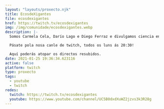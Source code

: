 ```yaml
---
layout: "layouts/proxecto.njk"
title: EcosdeXigantes
file: ecosdexigantes
href: https://twitch.tv/ecosdexigantes
img: /img/comunidade/ecosdexigantes.webp
description: |-
  Somos Carmela Cela, Darío Lago e Diego Ferraz e divulgamos ciencia en twitch dunha forma amena, dinámica e animada.

  Pásate pola nosa canle de twitch, todos os luns ás 20:30!

  Aquí poderás atopar os directos resubidos.
date: 2021-01-25 19:36:34.623116
active: false
platform: twitch
type: proxecto
tags:
  - youtube
  - twitch
redes:
  twitch: https://twitch.tv/ecosdexigantes
  youtube: https://www.youtube.com/channel/UC5B0dxdXuWZ2jzvs3k3R28g
---
```

